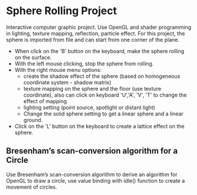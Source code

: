# Sphere Rolling Project
Interactive computer graphic project. Use OpenGL and shader programming in lighting, texture mapping, reflection, particle effect.
For this project, the sphere is imported from file and can start from one corner of the plane. 
- When click on the 'B' button on the keyboard, make the sphere rolling on the surface. 
- With the left mouse clicking, stop the sphere from rolling.
- With the right mouse menu options:
  - create the shadow effect of the sphere (based on homogeneous coordinate system - shadow matrix)
  - texture mapping on the sphere and the floor (use texture coordinate), also can click on keyboard 'U','A', 'V', 'T' to change the effect of mapping
  - lighting setting (point source, spotlight or distant light)
  - Change the solid sphere setting to get a linear sphere and a linear ground.
- Click on the 'L' button on the keyboard to create a lattice effect on the sphere. 

## Bresenham’s scan-conversion algorithm for a Circle
Use Bresenham’s scan-conversion algorithm to derive an algorithm for OpenGL to draw a circle, use value binding with idle() function to create a movement of circles.
